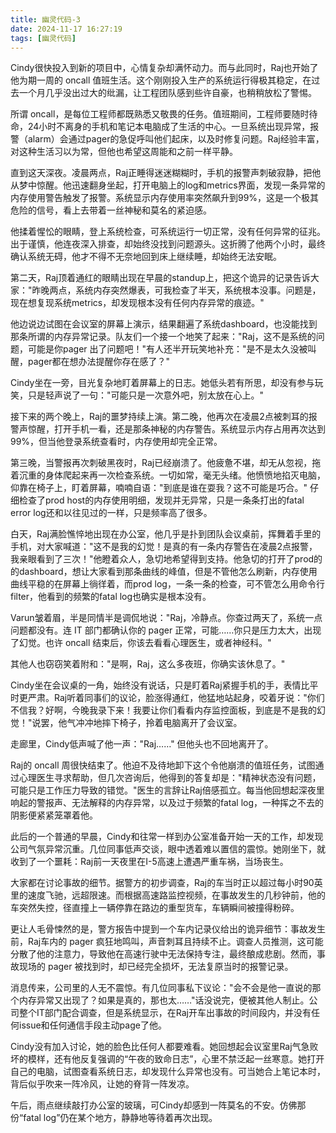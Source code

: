```yaml
---
title: 幽灵代码-3
date: 2024-11-17 16:27:19
tags: [幽灵代码]
---
```


Cindy很快投入到新的项目中，心情复杂却满怀动力。而与此同时，Raj也开始了他为期一周的 oncall 值班生活。这个刚刚投入生产的系统运行得极其稳定，在过去一个月几乎没出过大的纰漏，让工程团队感到些许自豪，也稍稍放松了警惕。

所谓 oncall，是每位工程师都既熟悉又敬畏的任务。值班期间，工程师要随时待命，24小时不离身的手机和笔记本电脑成了生活的中心。一旦系统出现异常，报警（alarm）会通过pager的急促呼叫他们起床，以及时修复问题。Raj经验丰富，对这种生活习以为常，但他也希望这周能和之前一样平静。

直到这天深夜。凌晨两点，Raj正睡得迷迷糊糊时，手机的报警声刺破寂静，把他从梦中惊醒。他迅速翻身坐起，打开电脑上的log和metrics界面，发现一条异常的内存使用警告触发了报警。系统显示内存使用率突然飙升到99%，这是一个极其危险的信号，看上去带着一丝神秘和莫名的紧迫感。

他揉着惺忪的眼睛，登上系统检查，可系统运行一切正常，没有任何异常的征兆。出于谨慎，他连夜深入排查，却始终没找到问题源头。这折腾了他两个小时，最终确认系统无碍，他才不得不无奈地回到床上继续睡，却始终无法安眠。

第二天，Raj顶着通红的眼睛出现在早晨的standup上，把这个诡异的记录告诉大家："昨晚两点，系统内存突然爆表，可我检查了半天，系统根本没事。问题是，现在想复现系统metrics，却发现根本没有任何内存异常的痕迹。"

他边说边试图在会议室的屏幕上演示，结果翻遍了系统dashboard，也没能找到那条所谓的内存异常记录。队友们一个接一个地笑了起来："Raj，这不是系统的问题，可能是你pager 出了问题吧！"有人还半开玩笑地补充："是不是太久没被叫醒，pager都在想办法提醒你存在感了？"

Cindy坐在一旁，目光复杂地盯着屏幕上的日志。她低头若有所思，却没有参与玩笑，只是轻声说了一句："可能只是一次意外吧，别太放在心上。"

接下来的两个晚上，Raj的噩梦持续上演。第二晚，他再次在凌晨2点被刺耳的报警声惊醒，打开手机一看，还是那条神秘的内存警告。系统显示内存占用再次达到99%，但当他登录系统查看时，内存使用却完全正常。

第三晚，当警报再次刺破黑夜时，Raj已经崩溃了。他疲惫不堪，却无从忽视，拖着沉重的身体爬起来再一次检查系统。一切如常，毫无头绪。他愤愤地掐灭电脑，仰靠在椅子上，盯着屏幕，喃喃自语："到底是谁在耍我？这不可能是巧合。" 仔细检查了prod host的内存使用明细，发现并无异常，只是一条条打出的fatal error log还和以往见过的一样，只是频率高了很多。

白天，Raj满脸憔悴地出现在办公室，他几乎是扑到团队会议桌前，挥舞着手里的手机，对大家喊道："这不是我的幻觉！是真的有一条内存警告在凌晨2点报警，我亲眼看到了三次！"他瞪着众人，急切地希望得到支持。他急切的打开了prod的的dashboard，想让大家看到那条曲线的峰值，但是不管他怎么刷新，内存使用曲线平稳的在屏幕上徜徉着，而prod log，一条一条的检查，可不管怎么用命令行filter，他看到的频繁的fatal log也确实是根本没有。

Varun皱着眉，半是同情半是调侃地说："Raj，冷静点。你查过两天了，系统一点问题都没有。连 IT 部门都确认你的 pager 正常，可能……你只是压力太大，出现了幻觉。也许 oncall 结束后，你该去看看心理医生，或者神经科。"

其他人也窃窃笑着附和："是啊，Raj，这么多夜班，你确实该休息了。"

Cindy坐在会议桌的一角，始终没有说话，只是盯着Raj紧握手机的手，表情比平时更严肃。Raj听着同事们的议论，脸涨得通红，他猛地站起身，咬着牙说："你们不信我？好啊，今晚我录下来！我要让你们看看内存监控面板，到底是不是我的幻觉！"说罢，他气冲冲地摔下椅子，拎着电脑离开了会议室。

走廊里，Cindy低声喊了他一声："Raj……" 但他头也不回地离开了。

Raj的 oncall 周很快结束了。他迫不及待地卸下这个令他崩溃的值班任务，试图通过心理医生寻求帮助，但几次咨询后，他得到的答复却是："精神状态没有问题，可能只是工作压力导致的错觉。"医生的言辞让Raj倍感孤立。每当他回想起深夜里响起的警报声、无法解释的内存异常，以及过于频繁的fatal log，一种挥之不去的阴影便紧紧笼罩着他。

此后的一个普通的早晨，Cindy和往常一样到办公室准备开始一天的工作，却发现公司气氛异常沉重。几位同事低声交谈，眼中透着难以置信的震惊。她刚坐下，就收到了一个噩耗：Raj前一天夜里在I-5高速上遭遇严重车祸，当场丧生。

大家都在讨论事故的细节。据警方的初步调查，Raj的车当时正以超过每小时90英里的速度飞驰，远超限速。而根据高速路监控视频，在事故发生的几秒钟前，他的车突然失控，径直撞上一辆停靠在路边的重型货车，车辆瞬间被撞得粉碎。

更让人毛骨悚然的是，警方报告中提到一个车内记录仪给出的诡异细节：事故发生前，Raj车内的 pager 疯狂地鸣叫，声音刺耳且持续不止。调查人员推测，这可能分散了他的注意力，导致他在高速行驶中无法保持专注，最终酿成悲剧。然而，事故现场的 pager 被找到时，却已经完全损坏，无法复原当时的报警记录。

消息传来，公司里的人无不震惊。有几位同事私下议论："会不会是他一直说的那个内存异常又出现了？如果是真的，那也太……"话没说完，便被其他人制止。公司整个IT部门配合调查，但是系统显示，在Raj开车出事故的时间段内，并没有任何issue和任何通信手段主动page了他。

Cindy没有加入讨论，她的脸色比任何人都要难看。她回想起会议室里Raj气急败坏的模样，还有他反复强调的“午夜的致命日志”，心里不禁泛起一丝寒意。她打开自己的电脑，试图查看系统日志，却发现什么异常也没有。可当她合上笔记本时，背后似乎吹来一阵冷风，让她的脊背一阵发凉。

午后，雨点继续敲打办公室的玻璃，可Cindy却感到一阵莫名的不安。仿佛那份“fatal log”仍在某个地方，静静地等待着再次出现。


